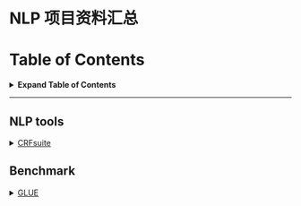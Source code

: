 # NLP 项目资料汇总

# Table of Contents

<details>

<summary><b>Expand Table of Contents</b></summary><blockquote><p align="justify">
- [NLP 项目资料汇总](#nlp-项目资料汇总)
- [Table of Contents](#table-of-contents)
  - [NLP tools](#nlp-tools)
  - [Dateset](#dateset)
</p></blockquote></details>

---

## NLP tools

<!-- <details>
<summary>&bull <a href="" > </a> </summary><blockquote><p align="justify">

</p></blockquote></details> -->

<details>
<summary> <a href="http://www.chokkan.org/software/crfsuite/" > CRFsuite </a> </summary><blockquote><p align="justify">
A fast implementation of Conditional Random Fields (CRFs)
</p></blockquote></details>

## Benchmark

<details>
<summary> <a href="https://gluebenchmark.com" > GLUE </a> </summary><blockquote><p align="justify">
The General Language Understanding Evaluation (GLUE) benchmark is a collection of resources for training, evaluating, and analyzing natural language understanding systems. GLUE consists of:</p>
<p align="justify">A benchmark of nine sentence- or sentence-pair language understanding tasks built on established existing datasets and selected to cover a diverse range of dataset sizes, text genres, and degrees of difficulty,</p>
<p align="justify">A diagnostic dataset designed to evaluate and analyze model performance with respect to a wide range of linguistic phenomena found in natural language, and</p>
<p align="justify">A public leaderboard for tracking performance on the benchmark and a dashboard for visualizing the performance of models on the diagnostic set.
</p></blockquote></details>
